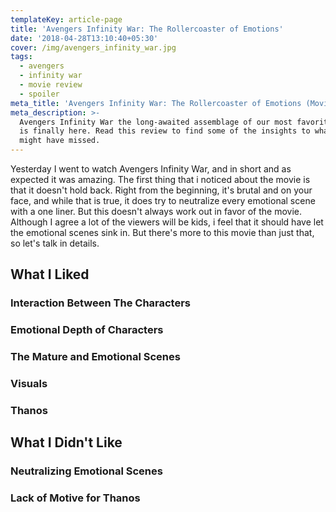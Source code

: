 ```yaml
---
templateKey: article-page
title: 'Avengers Infinity War: The Rollercoaster of Emotions'
date: '2018-04-28T13:10:40+05:30'
cover: /img/avengers_infinity_war.jpg
tags:
  - avengers
  - infinity war
  - movie review
  - spoiler
meta_title: 'Avengers Infinity War: The Rollercoaster of Emotions (Movie Review)'
meta_description: >-
  Avengers Infinity War the long-awaited assemblage of our most favorite heroes,
  is finally here. Read this review to find some of the insights to what you
  might have missed.
---
```

Yesterday I went to watch Avengers Infinity War, and in short and as expected it was amazing. The first thing that i noticed about the movie is that it doesn't hold back. Right from the beginning, it's brutal and on your face, and while that is true, it does try to neutralize every emotional scene with a one liner. But this doesn't always work out in favor of the movie. Although I agree a lot of the viewers will be kids, i feel that it should have let the emotional scenes sink in. But there's more to this movie than just that, so let's talk in details.

## What I Liked
### Interaction Between The Characters
### Emotional Depth of Characters
### The Mature and Emotional Scenes
### Visuals
### Thanos
## What I Didn't Like
### Neutralizing Emotional Scenes
### Lack of Motive for Thanos
